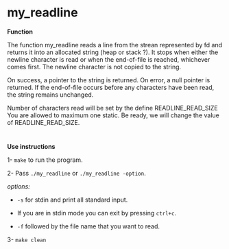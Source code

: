 # my_readline

**Function**

The function my_readline reads a line from the strean represented by fd and returns it into an allocated string (heap or stack ?). It stops when either the newline character is read or when the end-of-file is reached, whichever comes first. The newline character is not copied to the string.

On success, a pointer to the string is returned. On error, a null pointer is returned. If the end-of-file occurs before any characters have been read, the string remains unchanged.

Number of characters read will be set by the define READLINE_READ_SIZE
You are allowed to maximum one static. Be ready, we will change the value of READLINE_READ_SIZE.

#
**Use instructions**

1- `make` to run the program.

2- Pass `./my_readline` or `./my_readline -option`.

   *options:*
    
- `-s` for stdin and print all standard input.
       
- If you are in stdin mode you can exit by pressing `ctrl+c`. 
  
 - `-f` followed by the file name that you want to read.

3- `make clean`
